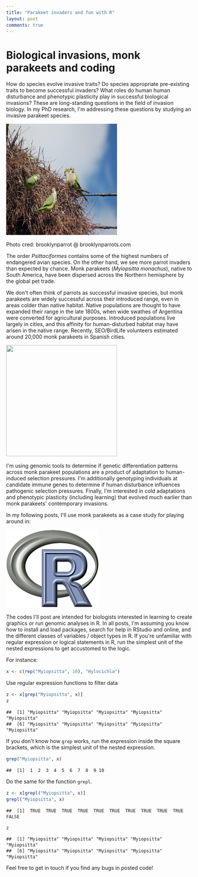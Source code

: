 ```yaml
---
title: "Parakeet invaders and fun with R"
layout: post
comments: true
---
```


# Biological invasions, monk parakeets and coding 

How do species evolve invasive traits? Do species appropriate pre-existing traits to become successful invaders? What roles do human human disturbance and phenotypic plasticity play in successful biological invasions? These are long-standing questions in the field of invasion biology. In my PhD research, I'm addressing these questions by studying an invasive parakeet species.

<img src="/images/mp1.jpg" width="300" height ="300" />

Photo cred: brooklynparrot @ brooklynparrots.com

The order *Psittaciformes* contains some of the highest numbers of endangered avian species. On the other hand, we see more parrot invaders than expected by chance. Monk parakeets (*Myiopsitta monachus*), native to South America, have been dispersed across the Northern hemisphere by the global pet trade. 

We don't often think of parrots as successful invasive species, but monk parakeets are widely successful across their introduced range, even in areas colder than native habitat. Native populations are thought to have expanded their range in the late 1800s, when wide swathes of Argentina were converted for agricultural purposes. Introduced populations live largely in cities, and this affinity for human-disturbed habitat may have arisen in the native range. Recently, SEO/BirdLife volunteers estimated around 20,000 monk parakeets in Spanish cities. 

<img src="/images/Nativemap.tiff" width="300" height ="300" />




I'm using genomic tools to determine if genetic differentiation patterns across monk parakeet populations are a product of adaptation to human-induced selection pressures. I'm additionally genotyping individuals at candidate immune genes to determine if human disturbance influences pathogenic selection pressures. Finally, I'm interested in cold adaptations and phenotypic plasticity (including learning) that evolved much earlier than monk parakeets' contemporary invasions.

In my following posts, I'll use monk parakeets as a case study for playing around in: 

<img src="/images/R.png" width="250" height ="210" />

The codes I'll post are intended for biologists interested in learning to create graphics or run genomic analyses in R. In all posts, I'm assuming you know how to install and load packages, search for help in RStudio and online, and the different classes of variables / object types in R. If you're unfamiliar with regular expression or logical statements in R, run the simplest unit of the nested expressions to get accustomed to the logic.

For instance:


```r
x <- c(rep("Myiopsitta", 10), "Hylocichla")
```

Use regular expression functions to filter data 

```r
z <- x[grep("Myiopsitta", x)]
z
```

```
##  [1] "Myiopsitta" "Myiopsitta" "Myiopsitta" "Myiopsitta" "Myiopsitta"
##  [6] "Myiopsitta" "Myiopsitta" "Myiopsitta" "Myiopsitta" "Myiopsitta"
```

If you don't know how `grep` works, run the expression inside the square brackets, which is the simplest unit of the nested expression. 

```r
grep("Myiopsitta", x)
```

```
##  [1]  1  2  3  4  5  6  7  8  9 10
```

Do the same for the function `grepl`.

```r
z <- x[grepl("Myiopsitta", x)]
grepl("Myiopsitta", x)
```

```
##  [1]  TRUE  TRUE  TRUE  TRUE  TRUE  TRUE  TRUE  TRUE  TRUE  TRUE FALSE
```

```r
z
```

```
##  [1] "Myiopsitta" "Myiopsitta" "Myiopsitta" "Myiopsitta" "Myiopsitta"
##  [6] "Myiopsitta" "Myiopsitta" "Myiopsitta" "Myiopsitta" "Myiopsitta"
```


Feel free to get in touch if you find any bugs in posted code! 



